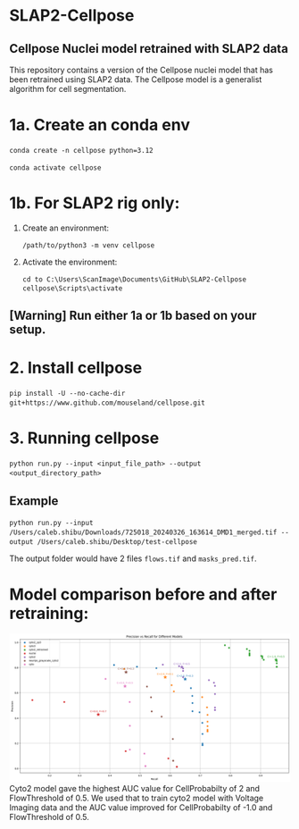 # SLAP2-Cellpose
## Cellpose Nuclei model retrained with SLAP2 data 

This repository contains a version of the Cellpose nuclei model that has been retrained using SLAP2 data. The Cellpose model is a generalist algorithm for cell segmentation.

# 1a. Create an conda env
`conda create -n cellpose python=3.12`

`conda activate cellpose`

# 1b. For SLAP2 rig only:

1. Create an environment:
    ```
    /path/to/python3 -m venv cellpose
    ```

2. Activate the environment:
    ```
    cd to C:\Users\ScanImage\Documents\GitHub\SLAP2-Cellpose
    cellpose\Scripts\activate
    ```

## [Warning] Run either 1a or 1b based on your setup. 

# 2. Install cellpose
`pip install -U --no-cache-dir git+https://www.github.com/mouseland/cellpose.git`

# 3. Running cellpose 
`python run.py --input <input_file_path> --output <output_directory_path>`
## Example
`python run.py --input /Users/caleb.shibu/Downloads/725018_20240326_163614_DMD1_merged.tif --output /Users/caleb.shibu/Desktop/test-cellpose` 

The output folder would have 2 files `flows.tif` and `masks_pred.tif`.

# Model comparison before and after retraining:

![ModelComparison](utils/Figures/ModelComparison.png)
Cyto2 model gave the highest AUC value for CellProbabilty of 2 and FlowThreshold of 0.5. We used that to train cyto2 model with Voltage Imaging data and the AUC value improved for CellProbabilty of -1.0 and FlowThreshold of 0.5. 
